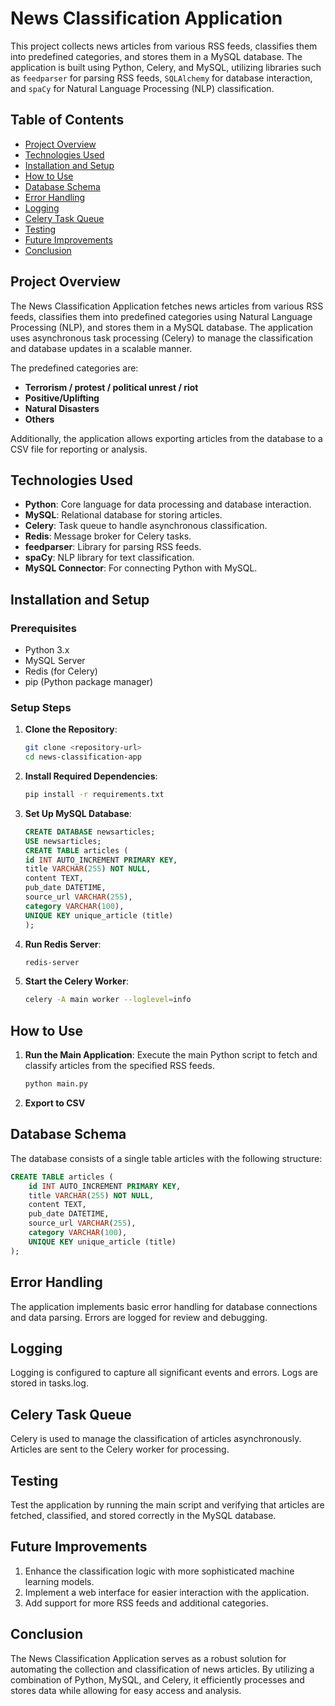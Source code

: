 # News Classification Application

This project collects news articles from various RSS feeds, classifies them into predefined categories, and stores them in a MySQL database. The application is built using Python, Celery, and MySQL, utilizing libraries such as `feedparser` for parsing RSS feeds, `SQLAlchemy` for database interaction, and `spaCy` for Natural Language Processing (NLP) classification.

## Table of Contents
- [Project Overview](#project-overview)
- [Technologies Used](#technologies-used)
- [Installation and Setup](#installation-and-setup)
- [How to Use](#how-to-use)
- [Database Schema](#database-schema)
- [Error Handling](#error-handling)
- [Logging](#logging)
- [Celery Task Queue](#celery-task-queue)
- [Testing](#testing)
- [Future Improvements](#future-improvements)
- [Conclusion](#conclusion)

## Project Overview
The News Classification Application fetches news articles from various RSS feeds, classifies them into predefined categories using Natural Language Processing (NLP), and stores them in a MySQL database. The application uses asynchronous task processing (Celery) to manage the classification and database updates in a scalable manner.

The predefined categories are:
- **Terrorism / protest / political unrest / riot**
- **Positive/Uplifting**
- **Natural Disasters**
- **Others**

Additionally, the application allows exporting articles from the database to a CSV file for reporting or analysis.

## Technologies Used
- **Python**: Core language for data processing and database interaction.
- **MySQL**: Relational database for storing articles.
- **Celery**: Task queue to handle asynchronous classification.
- **Redis**: Message broker for Celery tasks.
- **feedparser**: Library for parsing RSS feeds.
- **spaCy**: NLP library for text classification.
- **MySQL Connector**: For connecting Python with MySQL.

## Installation and Setup

### Prerequisites
- Python 3.x
- MySQL Server
- Redis (for Celery)
- pip (Python package manager)

### Setup Steps

1. **Clone the Repository**:
   ```bash
   git clone <repository-url>
   cd news-classification-app

2. **Install Required Dependencies**:
    ```bash
    pip install -r requirements.txt

3. **Set Up MySQL Database**:
    ```sql
    CREATE DATABASE newsarticles;
    USE newsarticles;
    CREATE TABLE articles (
    id INT AUTO_INCREMENT PRIMARY KEY,
    title VARCHAR(255) NOT NULL,
    content TEXT,
    pub_date DATETIME,
    source_url VARCHAR(255),
    category VARCHAR(100),
    UNIQUE KEY unique_article (title)
    );

4. **Run Redis Server**:
    ```bash
    redis-server

5. **Start the Celery Worker**:
    ```bash
    celery -A main worker --loglevel=info

## How to Use

1. **Run the Main Application**:
    Execute the main Python script to fetch and classify articles from the specified RSS feeds.
    ```bash
    python main.py

2. **Export to CSV**

## Database Schema

The database consists of a single table articles with the following structure:

```sql
CREATE TABLE articles (
    id INT AUTO_INCREMENT PRIMARY KEY,
    title VARCHAR(255) NOT NULL,
    content TEXT,
    pub_date DATETIME,
    source_url VARCHAR(255),
    category VARCHAR(100),
    UNIQUE KEY unique_article (title)
);
```
## Error Handling

The application implements basic error handling for database connections and data parsing. Errors are logged for review and debugging.

## Logging

Logging is configured to capture all significant events and errors. Logs are stored in tasks.log.

## Celery Task Queue

Celery is used to manage the classification of articles asynchronously. Articles are sent to the Celery worker for processing.

## Testing

Test the application by running the main script and verifying that articles are fetched, classified, and stored correctly in the MySQL database.

## Future Improvements

1. Enhance the classification logic with more sophisticated machine learning models.
2. Implement a web interface for easier interaction with the application.
3. Add support for more RSS feeds and additional categories.

## Conclusion

The News Classification Application serves as a robust solution for automating the collection and classification of news articles. By utilizing a combination of Python, MySQL, and Celery, it efficiently processes and stores data while allowing for easy access and analysis.
